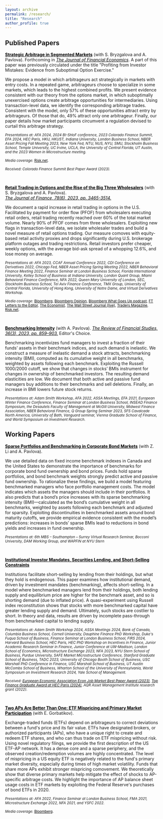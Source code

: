 ```yaml
---
layout: archive
permalink: /research/
title: "Research"
author_profile: true
---
```


## Published Papers

**<a href="http://staisiya.github.io/files/Bryzgalova_Pavlova_Sikorskaya_2025.pdf" style="color: black; text-decoration: underline;">Strategic Arbitrage in Segmented Markets</a>** (with S. Bryzgalova and A. Pavlova). Forthcoming in *<a style="color: black; text-decoration: underline;">The Journal of Financial Economics</a>*. A part of this paper was previously circulated under the title "Profiting from Investor Mistakes: Evidence from Suboptimal Option Exercise."

We propose a model in which arbitrageurs act strategically in markets with entry costs. In a repeated game, arbitrageurs choose to specialize in some markets, which leads to the highest combined profits. We present evidence consistent with our theory from the options market, in which suboptimally unexercised options create arbitrage opportunities for intermediaries. Using transaction-level data, we identify the corresponding arbitrage trades. Consistent with the model, only 57% of these opportunities attract entry by arbitrageurs.  Of those that do, 49% attract only one arbitrageur. Finally, our paper details how market participants circumvent a regulation devised to curtail this arbitrage strategy. 

<sub>*Presentations at: AFA 2024, 2024 BI-SHoF conference, 2023 Colorado Finance Summit, EFA 2024, HEC Paris, HKU, HKUST, Indiana University, London Business School, NBER Asset Pricing Fall Meeting 2023, New York Fed, NTU, NUS, NYU, SMU, Stockholm Business School, Temple University, UC Irvine, UCLA, the University of Central Florida, UT Austin, and the 2023 Women in Microstructure meeting.* </sub>

<sub>*Media coverage:* <a href="https://www.risk.net/investing/7959192/the-signs-of-tacit-collusion-in-the-dividend-play-trade" style="color: black; text-decoration: underline;">Risk.net</a>. </sub>

<sub>*Received: Colorado Finance Summit Best Paper Award (2023).* </sub>

<br>

**<a href="http://staisiya.github.io/files/Bryzgalova_Pavlova_Sikorskaya_2023.pdf" style="color: black; text-decoration: underline;">Retail Trading in Options and the Rise of the Big Three Wholesalers</a>** (with S. Bryzgalova and A. Pavlova). <br>
*<a href="https://onlinelibrary.wiley.com/doi/abs/10.1111/jofi.13285"  style="color: black; text-decoration: underline;">The Journal of Finance, 78(6), 2023, pp. 3465-3514.</a>*

We document a rapid increase in retail trading in options in the U.S.  Facilitated by payment for order flow (PFOF) from wholesalers executing retail orders, retail trading recently reached over 60% of the total market volume. Nearly 90% of PFOF comes from three wholesalers. Exploiting new flags in transaction-level data, we isolate wholesaler trades and build a novel measure of retail options trading. Our measure comoves with equity-based retail activity proxies and drops significantly during U.S. brokerage platform outages and trading restrictions. Retail investors prefer cheaper, weekly options, with the average bid-ask spread of a whopping 12.6%, and lose money on average.  


<sub>*Presentations at: AFA 2023, CCAF Annual Conference 2022, CDI Conference on Derivatives 2022, Chicago Fed, NBER Asset Pricing Spring Meeting 2022, NBER Behavioral Finance Meeting 2022, Finance Seminar at London Business School, Florida International University, Kelley School of Business at Indiana University, London Quant Group, Miami Behavioral Finance Conference, NFA 2022, Queen Mary University of London, SEC, Stockholm Business School, Tel Aviv Finance Conference, TMX Group, University of Central Florida, University of Hong Kong, University of Notre Dame, and Virtual Derivatives Workshop.* </sub>  


<sub>*Media coverage:* <a href="https://www.bloomberg.com/news/articles/2022-04-27/mom-and-pop-took-a-billion-dollar-bath-trading-pandemic-options" style="color: black; text-decoration: underline;">Bloomberg</a>, <a href="https://www.bloomberg.com/opinion/articles/2023-12-07/online-options-trading-is-rigged-against-small-investors" style="color: black; text-decoration: underline;">Bloomberg Opinion</a>, <a href="https://www.bloomberg.com/news/audio/2022-07-07/how-amateurs-lost-billions-on-options-podcast" style="color: black; text-decoration: underline;">Bloomberg What Goes Up podcast</a>, <a href="https://www.ft.com/content/55dcd09a-0f1d-4676-a967-aacff37cf18c" style="color: black; text-decoration: underline;">FT Letters to the Editor</a>, <a href="https://www.economist.com/graphic-detail/2023/03/07/retail-investors-are-losing-billions-buying-stock-options" style="color: black; text-decoration: underline;">The Economist</a>, <a href="https://www.wsj.com/livecoverage/stock-market-today-dow-jones-06-28-2023/card/the-hidden-costs-of-options-trading-jtyUi2RbrGwjeRyJDhb1" style="color: black; text-decoration: underline;">The Wall Street Journal (live)</a>, <a href="https://www.tradersmagazine.com/am/research-finds-retail-options-traders-bet-big-bet-often/" style="color: black; text-decoration: underline;">Traders Magazine</a>, <a href="https://www.risk.net/investing/7954462/its-amateur-hour-how-retail-traders-upended-options-market" style="color: black; text-decoration: underline;">Risk.net</a>. </sub>

<br>

**<a href="http://staisiya.github.io/files/Pavlova_and_Sikorskaya_2022.pdf" style="color: black; text-decoration: underline;">Benchmarking Intensity</a>** (with A. Pavlova). *<a href="https://academic.oup.com/rfs/advance-article/doi/10.1093/rfs/hhac055/6665907" style="color: black;">The Review of Financial Studies, 36(3), 2023, pp. 859–903.</a>* Editor's Choice.

Benchmarking incentivizes fund managers to invest a fraction of their funds’ assets in their benchmark indices, and such demand is inelastic. We construct a measure of inelastic demand a stock attracts, benchmarking intensity (BMI), computed as its cumulative weight in all benchmarks, weighted by assets following each benchmark. Exploiting the Russell 1000/2000 cutoff, we show that changes in stocks’ BMIs instrument for changes in ownership of benchmarked investors. The resulting demand elasticities are low. We document that both active and passive fund managers buy additions to their benchmarks and sell deletions. Finally, an increase in BMI lowers future stock returns.

<sub>*Presentations at: Adam Smith Workshop, AFA 2022, ASSA Meetings, EFA 2021, European Winter Finance Conference, Finance Seminar at London Business School, INSEAD Finance Symposium, the Desautels Faculty of Management at McGill University, Midwest Finance Association, NBER Behavioral Finance, Q Group Spring Seminar 2023, SFS Cavalcade North America, University of Bath, Vanguard seminar, Vienna Graduate School of Finance, and World Symposium on Investment Research.* </sub>

## Working Papers

**<a style="color: black; text-decoration: underline;">Sparse Portfolios and Benchmarking in Corporate Bond Markets</a>**  (with Z. Li and A. Pavlova).

We use detailed data on fixed income benchmark indexes in Canada and the United States to demonstrate the importance of benchmarks for corporate bond fund ownership and bond prices. Funds hold sparse portfolios, and bond benchmark weights strongly predict active and passive fund ownership. To rationalize these findings, we build a model featuring benchmarked managers who face portfolio management costs. The model indicates which assets the managers should include in their portfolios. It also predicts that a bond’s price increases with its sparse benchmarking intensity (BMI)—calculated as the bond’s cumulative weight in all benchmarks, weighted by assets following each benchmark and adjusted for sparsity. Exploiting discontinuities in benchmarked assets around bond maturity cutoffs, we provide empirical evidence consistent with the model’s predictions: increases in bonds’ sparse BMIs lead to reductions in bond yields and increases in fund ownership.

<sub>*Presentations at: 6th MBS – Southampton – Surrey Virtual Research Seminar, Bocconi University, DAM Working Group, and WAPFIN at NYU Stern* </sub>  

<br>

**<a href="http://staisiya.github.io/files/Sikorskaya_2025.pdf" style="color: black; text-decoration: underline;">Institutional Investor Mandates, Securities Lending, and Short-Selling Constraints</a>**

Institutions facilitate short-selling by lending from their holdings, but what they hold is endogenous. This paper examines how institutional demand, driven by investment mandates (benchmarking), affects short-selling. In a model where benchmarked managers lend from their holdings, both lending supply and equilibrium price are higher for the benchmark asset, and so is shorting demand (due to inflated price). A quasi-experiment using Russell index reconstitution shows that stocks with more benchmarked capital have greater lending supply and demand. Ultimately, such stocks are costlier to short. In theory and data, results are driven by incomplete pass-through from benchmarked capital to lending supply.

<sub>*Presentations at: Adam Smith Workshop 2024, ASSA Meetings 2024, Bank of Canada, Columbia Business School, Cornell University, Dauphine Finance PhD Workshop, Duke's Fuqua School of Business, Finance Seminar at London Business School, FIRS 2024, Harvard Business School, HEC Paris, HEC PhD Workshop on Incentives in Finance, Junior Academic Research Seminar in Finance, Junior Conference at UW-Madison, London School of Economics, Microstructure Exchange 2023, NFA 2023, NYU Stern School of Business, Purdue University, SAFE Market Microstructure Conference, Stanford Graduate School of Business, TADC 2023, University of Chicago Booth School of Business, USC Marshall PhD Conference in Finance, USC Marshall School of Business, UT Austin McCombs School of Business, Wharton School of the University of Pennsylvania, World Symposium on Investment Research 2024, Yale School of Management.* </sub>  

<sub>*Received: <a href="https://www.eeassoc.org/news/econ-jm-best-paper-award" style="color: black; text-decoration: underline;">European Economic Association Econ Job Market Best Paper Award (2023)</a>, <a href="https://www.hec.edu/en/faculty-research/events/top-finance-graduate-award-hec-paris-0" style="color: black; text-decoration: underline;">Top Finance Graduate Award at HEC Paris (2024)</a>, AQR Asset Management Institute research grant (2022).* </sub>

<br>

**<a href="http://staisiya.github.io/files/Gorbatikov_and_Sikorskaya_2022.pdf" style="color: black; text-decoration: underline;">Two APs Are Better Than One: ETF Mispricing and Primary Market Participation</a>** (with E. Gorbatikov).

Exchange-traded funds (ETFs) depend on arbitrageurs to correct deviations between a fund's price and its fair value. ETFs have designated brokers, or authorized participants (APs), who have a unique right to create and redeem ETF shares, and who can thus trade on ETF mispricing without risk. Using novel regulatory filings, we provide the first description of the US ETF-AP network. It has a dense core and a sparse periphery, and the observed creation/redemption volumes are highly concentrated. The level of mispricing in a US equity ETF is negatively related to the fund's primary market diversity, especially during times of high market volatility. Funds that share more APs exhibit stronger mispricing comovement. We theoretically show that diverse primary markets help mitigate the effect of shocks to AP-specific arbitrage costs. We highlight the importance of AP balance sheet usage costs in ETF markets by exploiting the Federal Reserve's purchases of bond ETFs in 2020.

<sub>*Presentations at: AFA 2022, Finance Seminar at London Business School, FMA 2021, Microstructure Exchange 2022, NFA 2021, and YSFC 2022.* </sub>

<sub>*Media coverage:* <a href="https://www.bloomberg.com/news/articles/2023-12-15/bofa-goldman-sachs-jpmorgan-are-keeping-8-trillion-etf-market-humming?srnd=markets-vp" style="color: black; text-decoration: underline;">Bloomberg</a>. </sub>

